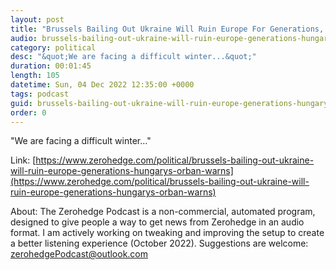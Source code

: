 ```yaml
---
layout: post
title: "Brussels Bailing Out Ukraine Will Ruin Europe For Generations, Hungary's Orban Warns"
audio: brussels-bailing-out-ukraine-will-ruin-europe-generations-hungarys-orban-warns-0
category: political
desc: "&quot;We are facing a difficult winter...&quot;"
duration: 00:01:45
length: 105
datetime: Sun, 04 Dec 2022 12:35:00 +0000
tags: podcast
guid: brussels-bailing-out-ukraine-will-ruin-europe-generations-hungarys-orban-warns-0
order: 0
---
```

&quot;We are facing a difficult winter...&quot;

Link: [https://www.zerohedge.com/political/brussels-bailing-out-ukraine-will-ruin-europe-generations-hungarys-orban-warns](https://www.zerohedge.com/political/brussels-bailing-out-ukraine-will-ruin-europe-generations-hungarys-orban-warns)

About: The Zerohedge Podcast is a non-commercial, automated program, designed to give people a way to get news from Zerohedge in an audio format.  I am actively working on tweaking and improving the setup to create a better listening experience (October 2022).  Suggestions are welcome: [zerohedgePodcast@outlook.com](mailto:zerohedgePodcast@outlook.com)